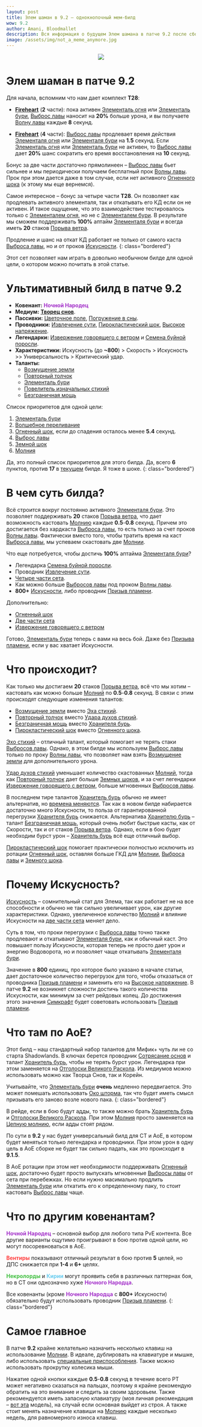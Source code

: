 ```yaml
---    
layout: post
title: Элем шаман в 9.2 – однокнопочный мем-билд
wow: 9.2
author: Amani, Bloodmallet
description: Вся информация о будущем Элем шамана в патче 9.2 после сбора полного комплекта Т28. Нас ожидает возвращение мем-билда с бесконечным Элементалем бури, набор определенного количества Искусности, спам одной кнопки и очень необычный выбор талантов для боя против одной цели. И да помогут нам стихии.
image: /assets/img/not_a_meme_anymore.jpg
---
```


<p align="center">
<img src="/assets/img/not_a_meme_anymore.jpg" > 
</p>

# Элем шаман в патче 9.2

Для начала, вспомним что нам дает комплект **Т28**:

* [**Fireheart**](https://ptr.wowhead.com/spell=364472) (**2** части): пока активен [Элементаль огня](https://ru.wowhead.com/spell=198067) или [Элементаль бури](https://ru.wowhead.com/spell=192249), [Выброс лавы](https://ru.wowhead.com/spell=51505) наносит на **20%** больше урона, и вы получаете [Волну лавы](https://ru.wowhead.com/spell=77756) каждые **8** секунд.

* [**Fireheart**](https://ptr.wowhead.com/spell=363671) (**4** части): [Выброс лавы](https://ru.wowhead.com/spell=51505) продлевает время действия [Элементаля огня](https://ru.wowhead.com/spell=198067) или [Элементаля бури](https://ru.wowhead.com/spell=192249) на **1.5** секунд. Если [Элементаль огня](https://ru.wowhead.com/spell=198067) или [Элементаль бури](https://ru.wowhead.com/spell=192249) не активен, то [Выброс лавы](https://ru.wowhead.com/spell=51505) дает **20%** шанс сократить его время восстановления на **10** секунд.

Бонус за две части достаточно прямолинеен – [Выброс лавы](https://ru.wowhead.com/spell=51505) бьет сильнее и мы периодически получаем бесплатный прок [Волны лавы](https://ru.wowhead.com/spell=77756). Прок при этом дается даже в том случае, если нет активного [Огненного шока](https://ru.wowhead.com/spell=188389) (к этому мы еще вернемся).

Самое интересное – бонус за четыре части **Т28**. Он позволяет как продлевать активного элементаля, так и откатывать его КД если он не активен. И такое ощущение, что это взаимодействие тестировалось только с [Элементалем огня](https://ru.wowhead.com/spell=198067), но не с [Элементалем бури](https://ru.wowhead.com/spell=192249). В результате мы сможем поддерживать **100%** аптайм [Элементаля бури](https://ru.wowhead.com/spell=192249) и всегда иметь **20** стаков [Порыва ветра](https://ru.wowhead.com/spell=263806). 

Продление и шанс на откат КД работает не только от самого каста [Выброса лавы](https://ru.wowhead.com/spell=51505), но и от проков [Искусности](https://ru.wowhead.com/spell=168534). 
{: class="bordered"}

Этот сет позволяет нам играть в довольно необычном билде для одной цели, о котором можно почитать в этой статье.

<!--more-->


# Ультимативный билд в патче 9.2

* **Ковенант:** <span style="color:#a330c9;font-size:1em;">**Ночной Народец**</span>  
* **Медиум:** [**Творец снов**](https://ptr.wowhead.com/soulbind-calc/night-fae/dreamweaver/shaman/AwCZZr4BJShxChMFLO8KFUX6CiUo0woiBXYACiUoLAo).
* **Пассивки:** [Цветочное поле](https://ru.wowhead.com/spell=319191), [Погружение в сны](https://ru.wowhead.com/spell=352786).
* **Проводники:** [Извлечение сути](https://ptr.wowhead.com/spell=339183?ilvl=278), [Пирокластический шок](https://ptr.wowhead.com/spell=345594?ilvl=278), [Высокое напряжение](https://ptr.wowhead.com/spell=338131?ilvl=278). 
* **Легендарки:** [Извержение говорящего с ветром](https://ru.wowhead.com/spell=336063) и [Семена буйной поросли](https://ru.wowhead.com/spell=356218).
* **Характеристики:** Искусность (до **~800**) > Скорость > Искусность >> Универсальность > Критический удар.
* **Таланты:**
  * [Возмущение земли](https://ru.wowhead.com/spell=170374)
  * [Повторный толчок](https://ru.wowhead.com/spell=273221)
  * [Элементаль бури](https://ru.wowhead.com/spell=192249)
  * [Повелитель изначальных стихий](https://ru.wowhead.com/spell=117013)
  * [Безграничная мощь](https://ru.wowhead.com/spell=260895)

Список приоритетов для одной цели:
1. [Элементаль бури](https://ru.wowhead.com/spell=192249)
2. [Волшебное переливание](https://ru.wowhead.com/spell=328923)
3. [Огненный шок](https://ru.wowhead.com/spell=188389), если до спадения осталось менее **5.4** секунд.
4. [Выброс лавы](https://ru.wowhead.com/spell=51505)
5. [Земной шок](https://ru.wowhead.com/spell=8042)
6. [Молния](https://ru.wowhead.com/spell=188196)

Да, это полный список приоритетов для этого билда. Да, всего **6** пунктов, против **17** в [текущем](https://stormkeeper.ru/ele/rotation.html) билде. Я тоже в шоке.
{: class="bordered"}

# В чем суть билда?

Всё строится вокруг постоянно активного [Элементаля бури](https://ru.wowhead.com/spell=192249). Это позволяет поддерживать **20** стаков [Порыва ветра](https://ru.wowhead.com/spell=263806), что дает возможность кастовать [Молнию](https://ru.wowhead.com/spell=188196) каждые **0.5**-**0.8** секунд. Причем это достигается без хардкаста [Выброса лавы](https://ru.wowhead.com/spell=51505), то есть только за счет проков [Волны лавы](https://ru.wowhead.com/spell=77756). Фактически вместо того, чтобы тратить время на каст [Выброса лавы](https://ru.wowhead.com/spell=51505), мы успеваем скастовать две [Молнии](https://ru.wowhead.com/spell=188196).

Что еще потребуется, чтобы достичь **100%** аптайма [Элементаля бури](https://ru.wowhead.com/spell=192249)?

* Легендарка [Семена буйной поросли](https://ru.wowhead.com/spell=356218).
* Проводник [Извлечение сути](https://ptr.wowhead.com/spell=339183?ilvl=278).
* [Четыре части сета](https://ptr.wowhead.com/spell=363671).
* Как можно больше [Выбросов лавы](https://ru.wowhead.com/spell=51505) под проком [Волны лавы](https://ru.wowhead.com/spell=77756).
* **800+** [Искусности](https://ru.wowhead.com/spell=168534), либо проводник [Призыв пламени](https://ru.wowhead.com/spell=338303?ilvl=278).

Дополнительно:

* [Огненный шок](https://ru.wowhead.com/spell=188389)
* [Две части сета](https://ptr.wowhead.com/spell=364472)
* [Извержение говорящего с ветром](https://ru.wowhead.com/spell=336063)

Готово, [Элементаль бури](https://ru.wowhead.com/spell=192249) теперь с вами на весь бой. Даже без [Призыва пламени](https://ru.wowhead.com/spell=338303?ilvl=278), если у вас хватает Искусности.

# Что происходит?

Как только мы достигаем **20** стаков [Порыва ветра](https://ru.wowhead.com/spell=263806), всё что мы хотим – кастовать как можно больше [Молний](https://ru.wowhead.com/spell=188196) по **0.5**-**0.8** секунд. В связи с этим происходят следующие изменения талантов:

* [Возмущение земли](https://ru.wowhead.com/spell=170374) вместо [Эха стихий](https://ru.wowhead.com/spell=333919).
* [Повторный толчок](https://ru.wowhead.com/spell=273221) вместо [Удара духов стихий](https://ru.wowhead.com/spell=117014).
* [Безграничная мощь](https://ru.wowhead.com/spell=260895) вместо [Хранителя бурь](https://ru.wowhead.com/spell=191634).
* [Пирокластический шок](https://ptr.wowhead.com/spell=345594?ilvl=278) вместо [Огненного шока](https://ru.wowhead.com/spell=188389).

[Эхо стихий](https://ru.wowhead.com/spell=333919) – отличный талант, который помогает не терять стаки [Выбросов лавы](https://ru.wowhead.com/spell=51505). Однако, в этом билде мы используем [Выброс лавы](https://ru.wowhead.com/spell=51505) только по проку [Волны лавы](https://ru.wowhead.com/spell=77756), что позволяет нам взять [Возмущение земли](https://ru.wowhead.com/spell=170374) для дополнительного урона.

[Удар духов стихий](https://ru.wowhead.com/spell=117014) уменьшает количество скастованных [Молний](https://ru.wowhead.com/spell=188196), тогда как [Повторный толчок](https://ru.wowhead.com/spell=273221) дает больше [Земных шоков](https://ru.wowhead.com/spell=8042), и за счет легендарки [Извержение говорящего с ветром](https://ru.wowhead.com/spell=336063), больше мгновенных [Выбросов лавы](https://ru.wowhead.com/spell=51505).

В последнем тире талантов [Хранитель бурь](https://ru.wowhead.com/spell=191634) обычно не имеет альтернатив, но [времена меняются](https://tenor.com/view/worldofwar-timeschange-change-garrosh-gif-13230689). Так как в новом билде набирается достаточно много Искусности, то польза от гарантированной перегрузки [Хранителя бурь](https://ru.wowhead.com/spell=191634) снижается. Альтернатива [Хранителю бурь](https://ru.wowhead.com/spell=191634) – талант [Безграничная мощь](https://ru.wowhead.com/spell=260895), который очень любит быстрые касты, как от Скорости, так и от стаков [Порыва ветра](https://ru.wowhead.com/spell=263806). Однако, если в бою будет необходим бурст урон – [Хранитель бурь](https://ru.wowhead.com/spell=191634) всё еще отличный выбор.

[Пирокластический шок](https://ptr.wowhead.com/spell=345594?ilvl=278) помогает практически полностью исключить из ротации [Огненный шок](https://ru.wowhead.com/spell=188389), оставляя больше ГКД для [Молнии](https://ru.wowhead.com/spell=188196), [Выброса лавы](https://ru.wowhead.com/spell=51505) и [Земного шока](https://ru.wowhead.com/spell=8042).

# Почему Искусность?

[Искусность](https://ru.wowhead.com/spell=168534) – сомнительный стат для Элема, так как работает не на все способности и обычно не так сильно увеличивает урон, как другие характеристики. Однако, увеличенное количество [Молний](https://ru.wowhead.com/spell=188196) и влияние Искусности на [две части сета](https://ptr.wowhead.com/spell=364472) меняет дело.

Суть в том, что проки перегрузки с [Выброса лавы](https://ru.wowhead.com/spell=51505) точно также продлевают и откатывают [Элементаля бури](https://ru.wowhead.com/spell=192249), как и обычный каст. Это повышает пользу Искусности, которая теперь не просто дает урон и энергию Водоворота, но и позволяет чаще откатывать [Элементаля бури](https://ru.wowhead.com/spell=192249).

Значение в **800** единиц, про которое было указано в начале статьи, дает достаточное количество перегрузок для того, чтобы отказаться от проводника [Призыв пламени](https://ru.wowhead.com/spell=338303?ilvl=278) и заменить его на [Высокое напряжение](https://ru.wowhead.com/spell=338131?ilvl=278). В патче **9.2** не возникнет сложности достичь такого количества Искусности, как минимум за счет рейдовых колец. До достижения этого значения [Симкрафт](https://www.raidbots.com/simbot) будет советовать использовать [Призыв пламени](https://ru.wowhead.com/spell=338303?ilvl=278).

# Что там по АоЕ?

Этот билд – наш стандартный набор талантов для Мифик+ чуть ли не со старта Shadowlands. В ключах берется проводник [Сотрясание основ](https://ru.wowhead.com/spell=338252?ilvl=278) и талант [Хранитель бурь](https://ru.wowhead.com/spell=191634), чтобы не терять бурст урон. Легендарка при этом заменяется на [Отголоски Великого Раскола](https://ru.wowhead.com/spell=336215). Из медиумов можно использовать можно как Творца Снов, так и Корейн.

Учитывайте, что [Элементаль бури](https://ru.wowhead.com/spell=192249) **очень** медленно передвигается. Это может помешать использовать [Око шторма](https://ru.wowhead.com/spell=157375/), так что будет иметь смысл призывать его заново возле нового пака.
{: class="bordered"}

В рейде, если в бою будут адды, то также можно брать [Хранитель бурь](https://ru.wowhead.com/spell=191634) и [Отголоски Великого Раскола](https://ru.wowhead.com/spell=336215). При этом [Молния](https://ru.wowhead.com/spell=188196) просто заменяется на [Цепную молнию](https://ru.wowhead.com/spell=188443), если адды стоят рядом.

По сути в **9.2** у нас будет универсальный билд для СТ и АоЕ, в котором будет меняться только легендарка и проводники. При этом урон в одну цель в АоЕ сборке не будет так сильно падать, как это происходит в **9.1.5**.

В АоЕ ротации при этом нет необходимости поддерживать [Огненный шок](https://ru.wowhead.com/spell=188389), достаточно будет просто выпускать мгновенные [Выбросы лавы](https://ru.wowhead.com/spell=51505) от сета при перебежках. Но если нужно масимально продлить [Элементаль бури](https://ru.wowhead.com/spell=192249) или откатить его к определенному паку, то стоит кастовать [Выброс лавы](https://ru.wowhead.com/spell=51505) чаще.

# Что по другим ковенантам?

<span style="color:#a330c9;font-size:1em;">**Ночной Народец**</span> – основной выбор для любого типа PvE контента. Все другие варианты ощутимо проигрывают в бою против одной цели, но могут посоревноваться в АоЕ. 

<span style="color:#ff4040;font-size:1em;">**Вентиры**</span> показывают отличный результат в бою против **5** целей, но ДПС снижается при **1-4** и **6+** целях. 

<span style="color:#40bf40;font-size:1em;">**Некролорды**</span> и <span style="color:#68ccef;font-size:1em;">**Кирии**</span> могут проявить себя в различных паттернах боя, но в СТ они однозначно хуже <span style="color:#a330c9;font-size:1em;">**Ночного Народца**</span>. 

Все ковенанты (кроме <span style="color:#a330c9;font-size:1em;">**Ночного Народца**</span> с **800+** Искусности) обязательно будут использовать проводник [Призыв пламени](https://ru.wowhead.com/spell=338303?ilvl=278).
{: class="bordered"}

# Самое главное

В патче **9.2** крайне желательно назначить несколько клавиш на использование [Молнии](https://ru.wowhead.com/spell=188196). В идеале, дублировать на клавиатуре и мышке, либо использовать [специальные приспособления](https://cdn.discordapp.com/attachments/668009359346761748/943126386476978176/unknown.png). Также можно использовать прокрутку колесика мыши.

Нажатие одной кнопки каждые **0.5**-**0.8** секунд в течение всего РТ может негативно сказаться на пальцах, поэтому я крайне рекомендую обратить на это внимание и следить за своим здоровьем. Также рекомендуется иметь запасную клавиатуру (моя личная рекомендация – [вот эта](https://www.logitech.com/ru-ru/products/keyboards/k120-usb-standard-computer.html) модель), на случай если основная выйдет из строя. А также стоит менять назначение клавиши на [Молнию](https://ru.wowhead.com/spell=188196) каждые несколько недель, для равномерного износа клавиш.

